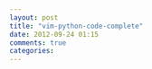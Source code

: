 ```yaml
---
layout: post
title: "vim-python-code-complete"
date: 2012-09-24 01:15
comments: true
categories: 
---
```

